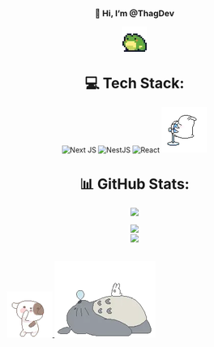 <div align="center" style="background-image: url('https://pic.longtao.fun/pics/24/8712160154167691113610916885165716016931_gopic_.gif'); background-size: cover; background-position: center; padding: 20px;">
    <h3>👋 Hi, I’m @ThagDev</h3>
    <p align="center">
      <a href="#">
          <img src="/images/frog.webp" alt="frog"/>
      </a>
    </p>
  




# 💻 Tech Stack:

![Next JS](https://img.shields.io/badge/Next-black?style=for-the-badge&logo=next.js&logoColor=white) ![NestJS](https://img.shields.io/badge/nestjs-%23E0234E.svg?style=for-the-badge&logo=nestjs&logoColor=white) ![React](https://img.shields.io/badge/react-%2320232a.svg?style=for-the-badge&logo=react&logoColor=%2361DAFB)  <a href="#">
<img src="/images/catfan.webp" alt="frog"/>
</a>
# 📊 GitHub Stats: 
![](https://github-readme-stats.vercel.app/api?username=ThagDev&theme=shadow_green&hide_border=true&include_all_commits=false&count_private=false) <br/> 


![](https://github-readme-streak-stats.herokuapp.com/?user=ThagDev&theme=shadow_green&hide_border=true)<br/>
![](https://github-readme-stats.vercel.app/api/top-langs/?username=ThagDev&theme=shadow_green&hide_border=true&include_all_commits=false&count_private=false&layout=compact) 

<!-- Proudly created with GPRM ( https://gprm.itsvg.in ) -->

</div>
 <a href="#">
<img src="/images/catdance.webp" alt="frog"/>
</a>
<a href="#">
<img src="/images/catsleep.webp" alt="frog"/>
</a>








